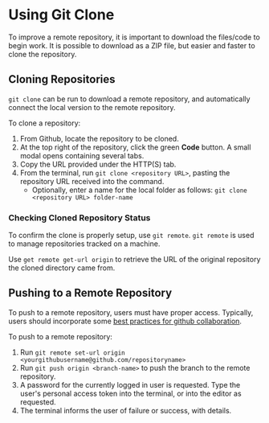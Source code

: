 # Using Git Clone
To improve a remote repository, it is important to download the files/code to begin work. It is possible to download as a ZIP file, but easier and faster to clone the repository. 
## Cloning Repositories
`git clone` can be run to download a remote repository, and automatically connect the local version to the remote repository. 

To clone a repository:
1. From Github, locate the repository to be cloned. 
2. At the top right of the repository, click the green **Code** button. A small modal opens containing several tabs. 
3. Copy the URL provided under the HTTP(S) tab. 
4. From the terminal, run `git clone <repository URL>`, pasting the repository URL received into the command. 
    * Optionally, enter a name for the local folder as follows: `git clone <repository URL> folder-name`
### Checking Cloned Repository Status
To confirm the clone is properly setup, use `git remote`. `git remote` is used to manage repositories tracked on a machine. 

Use `get remote get-url origin` to retrieve the URL of the original repository the cloned directory came from.  
## Pushing to a Remote Repository
To push to a remote repository, users must have proper access. Typically, users should incorporate some [best practices for github collaboration](./05-collaborating-in-git.md). 

To push to a remote repository:
1. Run `git remote set-url origin <yourgithubusername@github.com/repositoryname>`
2. Run `git push origin <branch-name>` to push the branch to the remote repository. 
3. A password for the currently logged in user is requested. Type the user's personal access token into the terminal, or into the editor as requested. 
4. The terminal informs the user of failure or success, with details.

